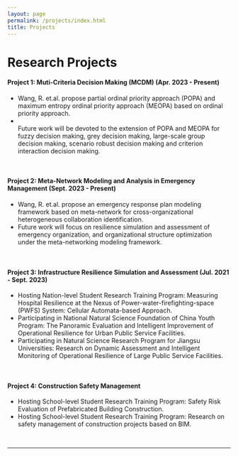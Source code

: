 ```yaml
---
layout: page
permalink: /projects/index.html
title: Projects
---
```


# Research Projects


#### Project 1: Muti-Criteria Decision Making (MCDM) (Apr. 2023 - Present)

- Wang, R. et.al. propose partial ordinal priority approach (POPA) and maximum entropy ordinal priority approach (MEOPA) based on ordinal priority approach.
- <br> Future work will be devoted to the extension of POPA and MEOPA for fuzzy decision making, grey decision making, large-scale group decision making, scenario robust decision making and criterion interaction decision making. 
<br>

#### Project 2: Meta-Network Modeling and Analysis in Emergency Management (Sept. 2023 - Present)

- Wang, R. et.al. propose an emergency response plan modeling framework based on meta-network for cross-organizational heterogeneous collaboration identification.
- Future work will focus on resilience simulation and assessment of emergency organization, and organizational structure optimization under the meta-networking modeling framework.  
<br>

#### Project 3: Infrastructure Resilience Simulation and Assessment (Jul. 2021 - Sept. 2023)

- Hosting Nation-level Student Research Training Program: Measuring Hospital Resilience at the Nexus of Power-water-firefighting-space (PWFS) System: Cellular Automata-based Approach.
- Participating in National Natural Science Foundation of China Youth Program: The Panoramic Evaluation and Intelligent Improvement of Operational Resilience for Urban Public Service Facilities.
- Participating in Natural Science Research Program for Jiangsu Universities: Research on Dynamic Assessment and Intelligent Monitoring of Operational Resilience of Large Public Service Facilities.
<br>


#### Project 4: Construction Safety Management

- Hosting School-level Student Research Training Program: Safety Risk Evaluation of Prefabricated Building Construction.
- Hosting School-level Student Research Training Program: Research on safety management of construction projects based on BIM.
<br>

---
